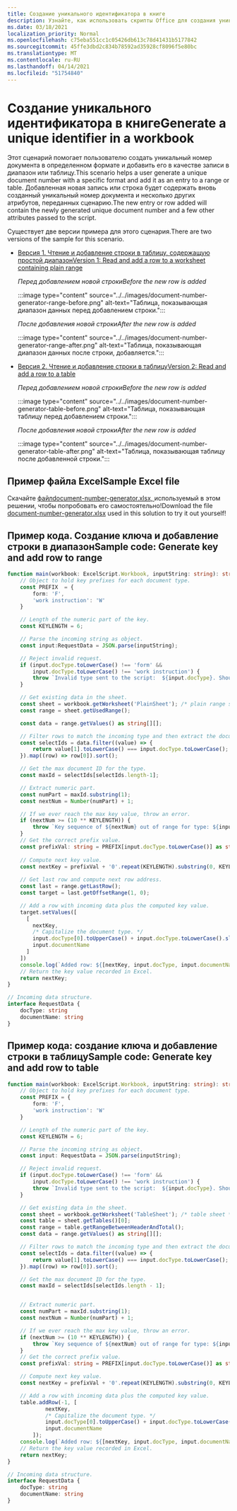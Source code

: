 ```yaml
---
title: Создание уникального идентификатора в книге
description: Узнайте, как использовать скрипты Office для создания уникального идентификатора и добавить строку в таблицу и диапазон.
ms.date: 03/18/2021
localization_priority: Normal
ms.openlocfilehash: c75eba551cc1c05426db613c78d41431b5177842
ms.sourcegitcommit: 45ffe3dbd2c834b78592ad35928cf8096f5e80bc
ms.translationtype: MT
ms.contentlocale: ru-RU
ms.lasthandoff: 04/14/2021
ms.locfileid: "51754840"
---
```

# <a name="generate-a-unique-identifier-in-a-workbook"></a><span data-ttu-id="ff91a-103">Создание уникального идентификатора в книге</span><span class="sxs-lookup"><span data-stu-id="ff91a-103">Generate a unique identifier in a workbook</span></span>

<span data-ttu-id="ff91a-104">Этот сценарий помогает пользователю создать уникальный номер документа в определенном формате и добавить его в качестве записи в диапазон или таблицу.</span><span class="sxs-lookup"><span data-stu-id="ff91a-104">This scenario helps a user generate a unique document number with a specific format and add it as an entry to a range or table.</span></span> <span data-ttu-id="ff91a-105">Добавленная новая запись или строка будет содержать вновь созданный уникальный номер документа и несколько других атрибутов, переданных сценарию.</span><span class="sxs-lookup"><span data-stu-id="ff91a-105">The new entry or row added will contain the newly generated unique document number and a few other attributes passed to the script.</span></span>

<span data-ttu-id="ff91a-106">Существует две версии примера для этого сценария.</span><span class="sxs-lookup"><span data-stu-id="ff91a-106">There are two versions of the sample for this scenario.</span></span>

* [<span data-ttu-id="ff91a-107">Версия 1. Чтение и добавление строки в таблицу, содержащую простой диапазон</span><span class="sxs-lookup"><span data-stu-id="ff91a-107">Version 1: Read and add a row to a worksheet containing plain range</span></span>](#sample-code-generate-key-and-add-row-to-range)

    <span data-ttu-id="ff91a-108">_Перед добавлением новой строки_</span><span class="sxs-lookup"><span data-stu-id="ff91a-108">_Before the new row is added_</span></span>

    :::image type="content" source="../../images/document-number-generator-range-before.png" alt-text="Таблица, показывающая диапазон данных перед добавлением строки.":::

    <span data-ttu-id="ff91a-110">_После добавления новой строки_</span><span class="sxs-lookup"><span data-stu-id="ff91a-110">_After the new row is added_</span></span>

    :::image type="content" source="../../images/document-number-generator-range-after.png" alt-text="Таблица, показывающая диапазон данных после строки, добавляется.":::

* [<span data-ttu-id="ff91a-112">Версия 2. Чтение и добавление строки в таблицу</span><span class="sxs-lookup"><span data-stu-id="ff91a-112">Version 2: Read and add a row to a table</span></span>](#sample-code-generate-key-and-add-row-to-table)

    <span data-ttu-id="ff91a-113">_Перед добавлением новой строки_</span><span class="sxs-lookup"><span data-stu-id="ff91a-113">_Before the new row is added_</span></span>

    :::image type="content" source="../../images/document-number-generator-table-before.png" alt-text="Таблица, показывающая таблицу перед добавлением строки.":::

    <span data-ttu-id="ff91a-115">_После добавления новой строки_</span><span class="sxs-lookup"><span data-stu-id="ff91a-115">_After the new row is added_</span></span>

    :::image type="content" source="../../images/document-number-generator-table-after.png" alt-text="Таблица, показывающая таблицу после добавленной строки.":::

## <a name="sample-excel-file"></a><span data-ttu-id="ff91a-117">Пример файла Excel</span><span class="sxs-lookup"><span data-stu-id="ff91a-117">Sample Excel file</span></span>

<span data-ttu-id="ff91a-118">Скачайте <a href="document-number-generator.xlsx"> файлdocument-number-generator.xlsx, </a> используемый в этом решении, чтобы попробовать его самостоятельно!</span><span class="sxs-lookup"><span data-stu-id="ff91a-118">Download the file <a href="document-number-generator.xlsx">document-number-generator.xlsx</a> used in this solution to try it out yourself!</span></span>

## <a name="sample-code-generate-key-and-add-row-to-range"></a><span data-ttu-id="ff91a-119">Пример кода. Создание ключа и добавление строки в диапазон</span><span class="sxs-lookup"><span data-stu-id="ff91a-119">Sample code: Generate key and add row to range</span></span>

```TypeScript
function main(workbook: ExcelScript.Workbook, inputString: string): string {
    // Object to hold key prefixes for each document type.
    const PREFIX  = {
        form: 'F',
        'work instruction': 'W'
    }

    // Length of the numeric part of the key.
    const KEYLENGTH = 6;

    // Parse the incoming string as object.
    const input:RequestData = JSON.parse(inputString);

    // Reject invalid request.
    if (input.docType.toLowerCase() !== 'form' && 
        input.docType.toLowerCase() !== 'work instruction') {
        throw `Invalid type sent to the script:  ${input.docType}. Should be one of the following: ${Object.keys(PREFIX)}`
    }

    // Get existing data in the sheet.
    const sheet = workbook.getWorksheet('PlainSheet'); /* plain range sheet */
    const range = sheet.getUsedRange();

    const data = range.getValues() as string[][];

    // Filter rows to match the incoming type and then extract the document number column (index 0) and then sort it. 
    const selectIds = data.filter((value) => {
        return value[1].toLowerCase() === input.docType.toLowerCase();
    }).map((row) => row[0]).sort();

    // Get the max document ID for the type.
    const maxId = selectIds[selectIds.length-1];

    // Extract numeric part.
    const numPart = maxId.substring(1);
    const nextNum = Number(numPart) + 1;

    // If we ever reach the max key value, throw an error.
    if (nextNum >= (10 ** KEYLENGTH)) {
        throw `Key sequence of ${nextNum} out of range for type: ${input.docType}.`
    }
    // Get the correct prefix value.
    const prefixVal: string = PREFIX[input.docType.toLowerCase()] as string;
    
    // Compute next key value.
    const nextKey = prefixVal + '0'.repeat(KEYLENGTH).substring(0, KEYLENGTH - String(nextNum).length) + String(nextNum);
    
    // Get last row and compute next row address.
    const last = range.getLastRow();
    const target = last.getOffsetRange(1, 0);

    // Add a row with incoming data plus the computed key value.
    target.setValues([
      [
        nextKey, 
        /* Capitalize the document type. */
        input.docType[0].toUpperCase() + input.docType.toLowerCase().slice(1),
        input.documentName
      ]
    ])
    console.log(`Added row: ${[nextKey, input.docType, input.documentName]}`)
    // Return the key value recorded in Excel.
    return nextKey;
}

// Incoming data structure.
interface RequestData {
    docType: string
    documentName: string
}
```

## <a name="sample-code-generate-key-and-add-row-to-table"></a><span data-ttu-id="ff91a-120">Пример кода: создание ключа и добавление строки в таблицу</span><span class="sxs-lookup"><span data-stu-id="ff91a-120">Sample code: Generate key and add row to table</span></span>

```TypeScript
function main(workbook: ExcelScript.Workbook, inputString: string): string {
    // Object to hold key prefixes for each document type.
    const PREFIX = {
        form: 'F',
        'work instruction': 'W'
    }

    // Length of the numeric part of the key.
    const KEYLENGTH = 6;

    // Parse the incoming string as object.
    const input: RequestData = JSON.parse(inputString);

    // Reject invalid request.
    if (input.docType.toLowerCase() !== 'form' &&
        input.docType.toLowerCase() !== 'work instruction') {
        throw `Invalid type sent to the script:  ${input.docType}. Should be one of the following: ${Object.keys(PREFIX)}`
    }

    // Get existing data in the sheet.
    const sheet = workbook.getWorksheet('TableSheet'); /* table sheet */
    const table = sheet.getTables()[0];
    const range = table.getRangeBetweenHeaderAndTotal();
    const data = range.getValues() as string[][];

    // Filter rows to match the incoming type and then extract the document number column (index 0) and then sort it.
    const selectIds = data.filter((value) => {
        return value[1].toLowerCase() === input.docType.toLowerCase();
    }).map((row) => row[0]).sort();

    // Get the max document ID for the type.
    const maxId = selectIds[selectIds.length - 1];


    // Extract numeric part.
    const numPart = maxId.substring(1);
    const nextNum = Number(numPart) + 1;

    // If we ever reach the max key value, throw an error.
    if (nextNum >= (10 ** KEYLENGTH)) {
        throw `Key sequence of ${nextNum} out of range for type: ${input.docType}.`
    }
    // Get the correct prefix value.
    const prefixVal: string = PREFIX[input.docType.toLowerCase()] as string;

    // Compute next key value.
    const nextKey = prefixVal + '0'.repeat(KEYLENGTH).substring(0, KEYLENGTH - String(nextNum).length) + String(nextNum);

    // Add a row with incoming data plus the computed key value.
    table.addRow(-1, [
            nextKey,
            /* Capitalize the document type. */
            input.docType[0].toUpperCase() + input.docType.toLowerCase().slice(1),
            input.documentName
        ]);
    console.log(`Added row: ${[nextKey, input.docType, input.documentName]}`)
    // Return the key value recorded in Excel.
    return nextKey;
}

// Incoming data structure.
interface RequestData {
    docType: string
    documentName: string
}
```
